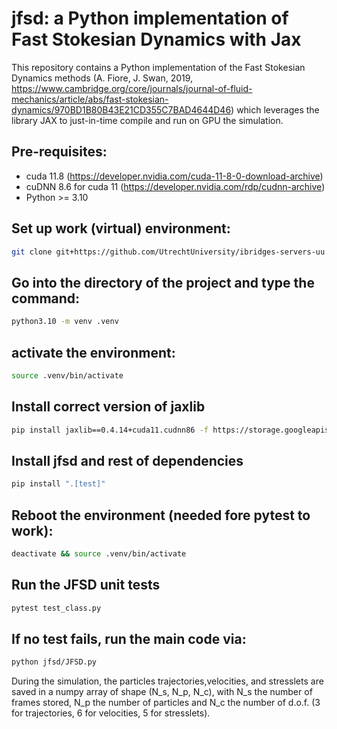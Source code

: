 # jfsd: a Python implementation of Fast Stokesian Dynamics with Jax

This repository contains a Python implementation of the Fast Stokesian Dynamics methods (A. Fiore, J. Swan, 2019, https://www.cambridge.org/core/journals/journal-of-fluid-mechanics/article/abs/fast-stokesian-dynamics/970BD1B80B43E21CD355C7BAD4644D46) which leverages the library JAX to just-in-time compile and run on GPU the simulation.

## Pre-requisites:
- cuda 11.8 (https://developer.nvidia.com/cuda-11-8-0-download-archive)
- cuDNN 8.6 for cuda 11 (https://developer.nvidia.com/rdp/cudnn-archive)
- Python >= 3.10

## Set up work (virtual) environment:

```bash
git clone git+https://github.com/UtrechtUniversity/ibridges-servers-uu.git
```

## Go into the directory of the project and type the command:
```bash
python3.10 -m venv .venv
```


## activate the environment:
```bash
source .venv/bin/activate
```

## Install correct version of jaxlib
```bash
pip install jaxlib==0.4.14+cuda11.cudnn86 -f https://storage.googleapis.com/jax-releases/jax_cuda_releases.html
```

## Install jfsd and rest of dependencies

```bash
pip install ".[test]"
```

		
## Reboot the environment (needed fore pytest to work):
```bash
deactivate && source .venv/bin/activate
```


## Run the JFSD unit tests
```bash
pytest test_class.py
```
		
		
## If no test fails, run the main code via:
```bash
python jfsd/JFSD.py
```


During the simulation, the particles trajectories,velocities, and stresslets are saved in a numpy array of shape (N_s, N_p, N_c), with N_s the number of frames stored, N_p the number of particles and N_c the number of d.o.f. (3 for trajectories, 6 for velocities, 5 for stresslets).


